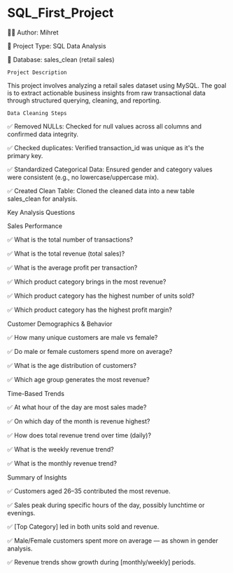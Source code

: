 # SQL_First_Project

👨‍💻 Author: Mihret

📁 Project Type: SQL Data Analysis

💾 Database: sales_clean (retail sales)

    Project Description
This project involves analyzing a retail sales dataset using MySQL.
The goal is to extract actionable business insights from raw transactional data through structured querying, cleaning, and reporting.

    Data Cleaning Steps
    
✅ Removed NULLs: Checked for null values across all columns and confirmed data integrity.

✅ Checked duplicates: Verified transaction_id was unique as it's the primary key.

✅ Standardized Categorical Data: Ensured gender and category values were consistent (e.g., no lowercase/uppercase mix).

✅ Created Clean Table: Cloned the cleaned data into a new table sales_clean for analysis.

   Key Analysis Questions
   
Sales Performance

✅ What is the total number of transactions?

✅ What is the total revenue (total sales)?

✅ What is the average profit per transaction?

✅ Which product category brings in the most revenue?

✅ Which product category has the highest number of units sold?

✅ Which product category has the highest profit margin?

Customer Demographics & Behavior

✅ How many unique customers are male vs female?

✅ Do male or female customers spend more on average?

✅ What is the age distribution of customers?

✅ Which age group generates the most revenue?

Time-Based Trends

✅ At what hour of the day are most sales made?

✅ On which day of the month is revenue highest?

✅ How does total revenue trend over time (daily)?

✅ What is the weekly revenue trend?

✅ What is the monthly revenue trend?

Summary of Insights

✅ Customers aged 26–35 contributed the most revenue.

✅ Sales peak during specific hours of the day, possibly lunchtime or evenings.

✅ [Top Category] led in both units sold and revenue.

✅ Male/Female customers spent more on average — as shown in gender analysis.

✅ Revenue trends show growth during [monthly/weekly] periods.

